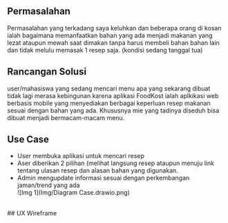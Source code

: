 ## Permasalahan
Permasalahan yang terkadang saya keluhkan dan beberapa orang di kosan ialah bagaimana memanfaatkan bahan yang ada menjadi makanan yang lezat ataupun mewah saat dimakan tanpa harus membeli bahan bahan lain dan tidak melulu memasak 1 resep saja. (kondisi sedang tanggal tua)
<br/>
## Rancangan Solusi
user/mahasiswa yang sedang mencari menu apa yang sekarang dibuat tidak lagi merasa kebingunan karena aplikasi FoodKost ialah aplkikasi web berbasis mobile yang menyediakan berbagai keperluan resep makanan sesuai dengan bahan yang ada. Khususnya mie yang tadinya diseduh bisa dibuat menjadi bermacam-macam menu.
<br/>
## Use Case
- User membuka aplikasi untuk mencari resep
- Aser diberikan 2 pilihan (melihat langsung resep ataupun menuju link tentang ulasan resep dan alasan bahan yang digunakan.
- Admin mengupdate informasi sesuai dengan perkembangan jaman/trend yang ada <br/>
 ![Img 1](Img/Diagram Case.drawio.png)
<br/>
## UX Wireframe
